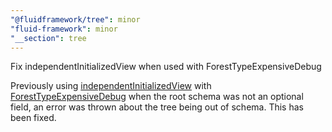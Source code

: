 ```yaml
---
"@fluidframework/tree": minor
"fluid-framework": minor
"__section": tree
---
```

Fix independentInitializedView when used with ForestTypeExpensiveDebug

Previously using [independentInitializedView](https://fluidframework.com/docs/api/tree/#independentinitializedview-function) with [ForestTypeExpensiveDebug](https://fluidframework.com/docs/api/tree/#foresttypeexpensivedebug-variable) when the root schema was not an optional field, an error was thrown about the tree being out of schema.
This has been fixed.
